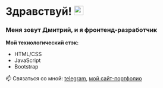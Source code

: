 # Здравствуй! <img src="https://c.tenor.com/8tr_CU6730MAAAAC/web-dev-website-development.gif" width='25px' />

### Меня зовут Дмитрий, и я фронтенд-разработчик

**Мой технологический стэк:**
* HTML/CSS
* JavaScript
* Bootstrap

📫 Связаться со мной: [telegram](https://t.me/dmitry_barabanov), [мой сайт-портфолио](https://dmitry-barabanov.github.io/cv)

<!--
**dmitry-barabanov/dmitry-barabanov** is a ✨ _special_ ✨ repository because its `README.md` (this file) appears on your GitHub profile.

Here are some ideas to get you started:

- 🔭 I’m currently working on ...
- 🌱 I’m currently learning ...
- 👯 I’m looking to collaborate on ...
- 🤔 I’m looking for help with ...
- 💬 Ask me about ...
- 📫 How to reach me: ...
- 😄 Pronouns: ...
- ⚡ Fun fact: ...
-->
